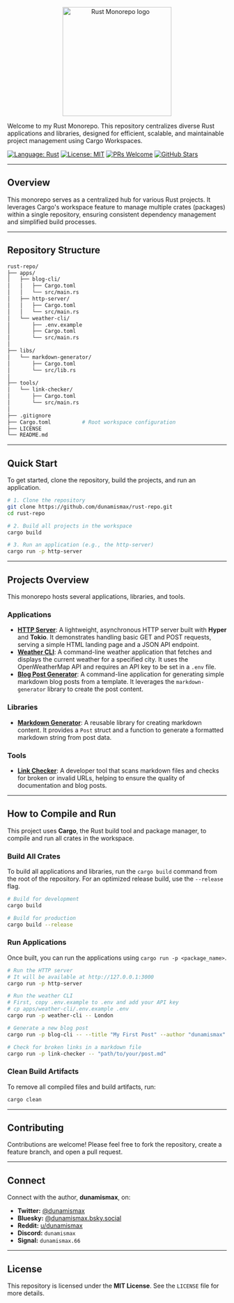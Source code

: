 <p align="center">
  <img src="https://github.com/rust-lang/rust-artwork/blob/master/logo/rust-logo-512x512.png" alt="Rust Monorepo logo" width="250"/>
</p>

Welcome to my Rust Monorepo. This repository centralizes diverse Rust applications and libraries, designed for efficient, scalable, and maintainable project management using Cargo Workspaces.

[![Language: Rust](https://img.shields.io/badge/Language-Rust-orange.svg)](https://www.rust-lang.org/)
[![License: MIT](https://img.shields.io/badge/License-MIT-yellow.svg)](https://github.com/dunamismax/rust-repo/blob/main/LICENSE)
[![PRs Welcome](https://img.shields.io/badge/PRs-welcome-brightgreen.svg?style=flat-square)](https://github.com/dunamismax/rust-repo/pulls)
[![GitHub Stars](https://img.shields.io/github/stars/dunamismax/rust-repo?style=social)](https://github.com/dunamismax/rust-repo/stargazers)

---

## Overview

This monorepo serves as a centralized hub for various Rust projects. It leverages Cargo's workspace feature to manage multiple crates (packages) within a single repository, ensuring consistent dependency management and simplified build processes.

---

## Repository Structure

```sh
rust-repo/
├── apps/
│   ├── blog-cli/
│   │   ├── Cargo.toml
│   │   └── src/main.rs
│   ├── http-server/
│   │   ├── Cargo.toml
│   │   └── src/main.rs
│   └── weather-cli/
│       ├── .env.example
│       ├── Cargo.toml
│       └── src/main.rs
│
├── libs/
│   └── markdown-generator/
│       ├── Cargo.toml
│       └── src/lib.rs
│
├── tools/
│   └── link-checker/
│       ├── Cargo.toml
│       └── src/main.rs
│
├── .gitignore
├── Cargo.toml          # Root workspace configuration
├── LICENSE
└── README.md
```

---

## Quick Start

To get started, clone the repository, build the projects, and run an application.

```bash
# 1. Clone the repository
git clone https://github.com/dunamismax/rust-repo.git
cd rust-repo

# 2. Build all projects in the workspace
cargo build

# 3. Run an application (e.g., the http-server)
cargo run -p http-server
```

---

## Projects Overview

This monorepo hosts several applications, libraries, and tools.

### Applications

*   **[HTTP Server](https://github.com/dunamismax/rust-repo/blob/main/apps/http-server/src/main.rs)**: A lightweight, asynchronous HTTP server built with **Hyper** and **Tokio**. It demonstrates handling basic GET and POST requests, serving a simple HTML landing page and a JSON API endpoint.
*   **[Weather CLI](https://github.com/dunamismax/rust-repo/blob/main/apps/weather-cli/src/main.rs)**: A command-line weather application that fetches and displays the current weather for a specified city. It uses the OpenWeatherMap API and requires an API key to be set in a `.env` file.
*   **[Blog Post Generator](https://github.com/dunamismax/rust-repo/blob/main/apps/blog-cli/src/main.rs)**: A command-line application for generating simple markdown blog posts from a template. It leverages the `markdown-generator` library to create the post content.

### Libraries

*   **[Markdown Generator](https://github.com/dunamismax/rust-repo/blob/main/libs/markdown-generator/src/lib.rs)**: A reusable library for creating markdown content. It provides a `Post` struct and a function to generate a formatted markdown string from post data.

### Tools

*   **[Link Checker](https://github.com/dunamismax/rust-repo/blob/main/tools/link-checker/src/main.rs)**: A developer tool that scans markdown files and checks for broken or invalid URLs, helping to ensure the quality of documentation and blog posts.

---

## How to Compile and Run

This project uses **Cargo**, the Rust build tool and package manager, to compile and run all crates in the workspace.

### Build All Crates

To build all applications and libraries, run the `cargo build` command from the root of the repository. For an optimized release build, use the `--release` flag.

```bash
# Build for development
cargo build

# Build for production
cargo build --release
```

### Run Applications

Once built, you can run the applications using `cargo run -p <package_name>`.

```bash
# Run the HTTP server
# It will be available at http://127.0.0.1:3000
cargo run -p http-server

# Run the weather CLI
# First, copy .env.example to .env and add your API key
# cp apps/weather-cli/.env.example .env
cargo run -p weather-cli -- London

# Generate a new blog post
cargo run -p blog-cli -- --title "My First Post" --author "dunamismax"

# Check for broken links in a markdown file
cargo run -p link-checker -- "path/to/your/post.md"
```

### Clean Build Artifacts

To remove all compiled files and build artifacts, run:

```bash
cargo clean
```

---

## Contributing

Contributions are welcome! Please feel free to fork the repository, create a feature branch, and open a pull request.

---

## Connect

Connect with the author, **dunamismax**, on:

- **Twitter:** [@dunamismax](https://twitter.com/dunamismax)
- **Bluesky:** [@dunamismax.bsky.social](https://bsky.app/profile/dunamismax.bsky.social)
- **Reddit:** [u/dunamismax](https://www.reddit.com/user/dunamismax)
- **Discord:** `dunamismax`
- **Signal:** `dunamismax.66`

---

## License

This repository is licensed under the **MIT License**. See the `LICENSE` file for more details.